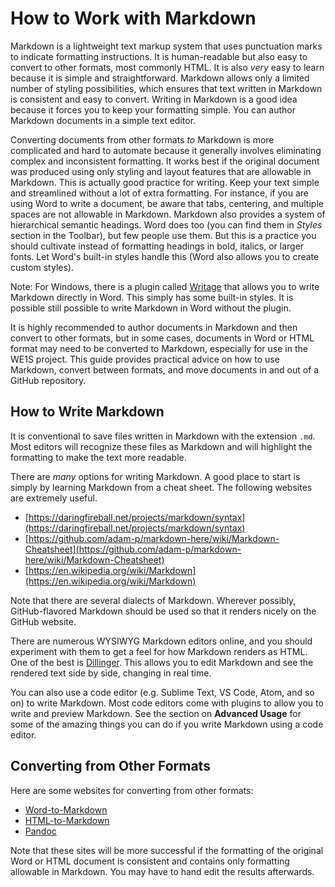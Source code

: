 # How to Work with Markdown

Markdown is a lightweight text markup system that uses punctuation marks to indicate formatting instructions. It is human-readable but also easy to convert to other formats, most commonly HTML. It is also _very_ easy to learn because it is simple and straightforward. Markdown allows only a limited number of styling possibilities, which ensures that text written in Markdown is consistent and easy to convert. Writing in Markdown is a good idea because it forces you to keep your formatting simple. You can author Markdown documents in a simple text editor.

Converting documents from other formats _to_ Markdown is more complicated and hard to automate because it generally involves eliminating complex and inconsistent formatting. It works best if the original document was produced using only styling and layout features that are allowable in Markdown. This is actually good practice for writing. Keep your text simple and streamlined without a lot of extra formatting. For instance, if you are using Word to write a document, be aware that tabs, centering, and multiple spaces are not allowable in Markdown. Markdown also provides a system of hierarchical semantic headings. Word does too (you can find them in *Styles* section in the Toolbar), but few people use them. But this is a practice you should cultivate instead of formatting headings in bold, italics, or larger fonts. Let Word's built-in styles handle this (Word also allows you to create custom styles).

Note: For Windows, there is a plugin called [Writage](http://www.writage.com/) that allows you to write Markdown directly in Word. This simply has some built-in styles. It is possible still possible to write Markdown in Word without the plugin.

It is highly recommended to author documents in Markdown and then convert to other formats, but in some cases, documents in Word or HTML format may need to be converted to Markdown, especially for use in the WE1S project. This guide provides practical advice on how to use Markdown, convert between formats, and move documents in and out of a GitHub repository.

## How to Write Markdown

It is conventional to save files written in Markdown with the extension `.md`. Most editors will recognize these files as Markdown and will highlight the formatting to make the text more readable.

There are _many_ options for writing Markdown. A good place to start is simply by learning Markdown from a cheat sheet. The following websites are extremely useful.

* [https://daringfireball.net/projects/markdown/syntax](https://daringfireball.net/projects/markdown/syntax)
* [https://github.com/adam-p/markdown-here/wiki/Markdown-Cheatsheet](https://github.com/adam-p/markdown-here/wiki/Markdown-Cheatsheet)
* [https://en.wikipedia.org/wiki/Markdown](https://en.wikipedia.org/wiki/Markdown)

Note that there are several dialects of Markdown. Wherever possibly, GitHub-flavored Markdown should be used so that it renders nicely on the GitHub website.

There are numerous WYSIWYG Markdown editors online, and you should experiment with them to get a feel for how Markdown renders as HTML. One of the best is [Dillinger](https://dillinger.io/). This allows you to edit Markdown and see the rendered text side by side, changing in real time.

You can also use a code editor (e.g. Sublime Text, VS Code, Atom, and so on) to write Markdown. Most code editors come with plugins to allow you to write and preview Markdown. See the section on **Advanced Usage** for some of the amazing things you can do if you write Markdown using a code editor.

## Converting from Other Formats

Here are some websites for converting from other formats:

* [Word-to-Markdown](https://word-to-markdown.herokuapp.com/)
* [HTML-to-Markdown](https://domchristie.github.io/to-markdown/)
* [Pandoc](https://pandoc.org/try/)

Note that these sites will be more successful if the formatting of the original Word or HTML document is consistent and contains only formatting allowable in Markdown. You may have to hand edit the results afterwards.
